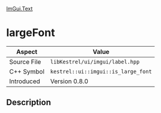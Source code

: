 [ImGui.Text](index.md)
# largeFont
| Aspect | Value |
| --- | --- |
| Source File | `libKestrel/ui/imgui/label.hpp` |
| C++ Symbol | `kestrel::ui::imgui::is_large_font` |
| Introduced | Version 0.8.0 |
## Description
